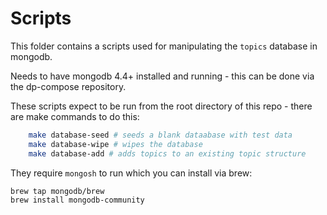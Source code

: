 # Scripts

This folder contains a scripts used for manipulating the `topics` database in mongodb.

Needs to have mongodb 4.4+ installed and running - this can be done via the dp-compose repository.

These scripts expect to be run from the root directory of this repo - there are make commands to do this:

```sh
    make database-seed # seeds a blank dataabase with test data
    make database-wipe # wipes the database
    make database-add # adds topics to an existing topic structure
```

They require `mongosh` to run which you can install via brew:

```sh
brew tap mongodb/brew
brew install mongodb-community
```

